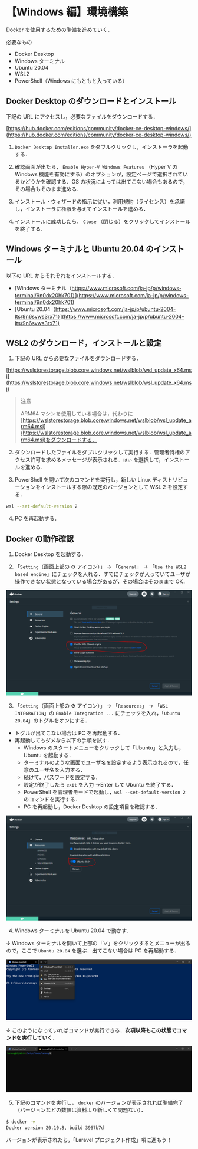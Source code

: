 # 【Windows 編】環境構築

Docker を使用するための準備を進めていく．

必要なもの

- Docker Desktop
- Windows ターミナル
- Ubuntu 20.04
- WSL2
- PowerShell（Windows にもともと入っている）

## Docker Desktop のダウンロードとインストール

下記の URL にアクセスし，必要なファイルをダウンロードする．

[https://hub.docker.com/editions/community/docker-ce-desktop-windows/](https://hub.docker.com/editions/community/docker-ce-desktop-windows/)

1. `Docker Desktop Installer.exe` をダブルクリックし，インストーラを起動する．

2. 確認画面が出たら， `Enable Hyper-V Windows Features` （Hyper V の Windows 機能を有効にする）のオプションが，設定ページで選択されているかどうかを確認する．OS の状況によっては出てこない場合もあるので，その場合もそのまま進める．

3. インストール・ウィザードの指示に従い，利用規約（ライセンス）を承諾し，インストーラに権限を与えてインストールを進める．

4. インストールに成功したら， `Close` （閉じる）をクリックしてインストールを終了する．

## Windows ターミナルと Ubuntu 20.04 のインストール

以下の URL からそれぞれをインストールする．

- [Windows ターミナル（https://www.microsoft.com/ja-jp/p/windows-terminal/9n0dx20hk701）](https://www.microsoft.com/ja-jp/p/windows-terminal/9n0dx20hk701)
- [Ubuntu 20.04（https://www.microsoft.com/ja-jp/p/ubuntu-2004-lts/9n6svws3rx71）](https://www.microsoft.com/ja-jp/p/ubuntu-2004-lts/9n6svws3rx71)

## WSL2 のダウンロード，インストールと設定

1. 下記の URL から必要なファイルをダウンロードする．

[https://wslstorestorage.blob.core.windows.net/wslblob/wsl_update_x64.msi](https://wslstorestorage.blob.core.windows.net/wslblob/wsl_update_x64.msi)

> 注意
>
> ARM64 マシンを使用している場合は，代わりに[https://wslstorestorage.blob.core.windows.net/wslblob/wsl_update_arm64.msi](https://wslstorestorage.blob.core.windows.net/wslblob/wsl_update_arm64.msi)をダウンロードする．

2. ダウンロードしたファイルをダブルクリックして実行する．管理者特権のアクセス許可を求めるメッセージが表示される．`はい` を選択して，インストールを進める．

3. PowerShell を開いて次のコマンドを実行し，新しい Linux ディストリビューションをインストールする際の既定のバージョンとして WSL 2 を設定する．

```bash
wsl --set-default-version 2
```

<!-- 1. 下記の URL の「Step 4」と「Step 5」を実行する．
    - [https://docs.microsoft.com/en-us/windows/wsl/install-manual#step-4---download-the-linux-kernel-update-package](https://docs.microsoft.com/en-us/windows/wsl/install-manual#step-4---download-the-linux-kernel-update-package) -->

4. PC を再起動する．

## Docker の動作確認

1. Docker Desktop を起動する．

2. 「`Setting`（画面上部の ⚙ アイコン）」 -> 「`General`」 -> 「`Use the WSL2 based engine`」にチェックを入れる．すでにチェックが入っていてユーザが操作できない状態となっている場合があるが，その場合はそのままで OK．

![docker 設定画面01](./img/docker_setting01.PNG)

3. 「`Setting`（画面上部の ⚙ アイコン）」 -> 「`Resources`」 -> 「`WSL INTEGRATION`」の `Enable Integration ...` にチェックを入れ，「`Ubuntu 20.04`」のトグルをオンにする．

- トグルが出てこない場合は PC を再起動する．
- 再起動してもダメなら以下の手順を試す．
  - Windows のスタートメニューをクリックして「Ubuntu」と入力し，Ubuntu を起動する．
  - ターミナルのような画面でユーザ名を設定するよう表示されるので，任意のユーザ名を入力する．
  - 続けて，パスワードを設定する．
  - 設定が終了したら `exit` を入力 →Enter して Ubuntu を終了する．
  - PowerShell を管理者モードで起動し，`wsl --set-default-version 2` のコマンドを実行する．
  - PC を再起動し，Docker Desktop の設定項目を確認する．

![docker 設定画面02](./img/docker_setting02.PNG)

4. Windows ターミナルを Ubuntu 20.04 で動かす．

↓ Windows ターミナルを開いて上部の「∨」をクリックするとメニューが出るので，ここで `Ubuntu 20.04` を選ぶ．出てこない場合は PC を再起動する．

![Ubuntu 設定箇所](./img/terminal_image01.png)

↓ このようになっていればコマンドが実行できる．**次項以降もこの状態でコマンドを実行していく．**

![Windows ターミナル動作画面](./img/terminal_image02.png)

5. 下記のコマンドを実行し， `docker` のバージョンが表示されれば準備完了（バージョンなどの数値は資料より新しくて問題ない）．

```bash
$ docker -v
Docker version 20.10.8, build 3967b7d

```

バージョンが表示されたら，「Laravel プロジェクト作成」項に進もう！
